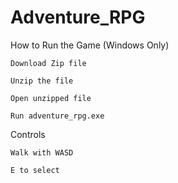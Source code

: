 # Adventure_RPG

How to Run the Game (Windows Only)
  
    Download Zip file
  
    Unzip the file
    
    Open unzipped file
  
    Run adventure_rpg.exe


Controls

    Walk with WASD
    
    E to select
    
    
